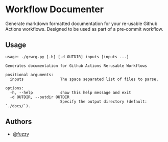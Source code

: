 
# Workflow Documenter

Generate markdown formatted documentation for your re-usable Github Actions
workflows. Designed to be used as part of a pre-commit workflow.

## Usage

```
usage: ./grwrg.py [-h] [-d OUTDIR] inputs [inputs ...]

Generates documentation for Github Actions Re-usable Workflows

positional arguments:
  inputs                The space separated list of files to parse.

options:
  -h, --help            show this help message and exit
  -d OUTDIR, --outdir OUTDIR
                        Specify the output directory (default: `./docs/`).
```

## Authors

- [@fuzzy](https://www.github.com/fuzzy)


